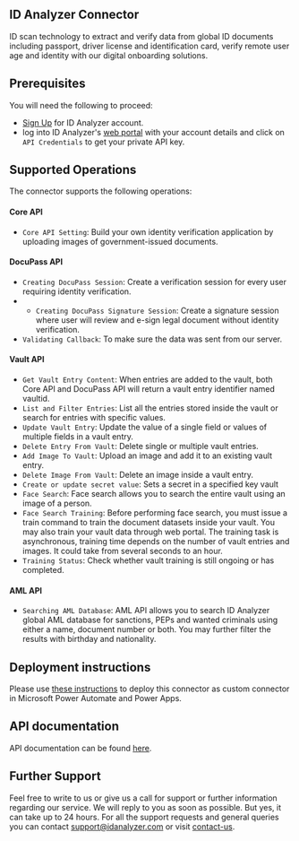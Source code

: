 ## ID Analyzer Connector
ID scan technology to extract and verify data from global ID documents including passport, driver license and identification card, verify remote user age and identity with our digital onboarding solutions.

## Prerequisites
You will need the following to proceed:

* [Sign Up](https://www.idanalyzer.com/signup.html) for ID Analyzer account.
* log into ID Analyzer's [web portal](https://portal.idanalyzer.com/) with your account details and click on ```API Credentials``` to get your private API key.

## Supported Operations
The connector supports the following operations:

#### Core API
* `Core API Setting`: Build your own identity verification application by uploading images of government-issued documents.

#### DocuPass API
* `Creating DocuPass Session`: Create a verification session for every user requiring identity verification.
* * `Creating DocuPass Signature Session`: Create a signature session where user will review and e-sign legal document without identity verification.
* `Validating Callback`: To make sure the data was sent from our server.

#### Vault API
* `Get Vault Entry Content`: When entries are added to the vault, both Core API and DocuPass API will return a vault entry identifier named vaultid.
* `List and Filter Entries`: List all the entries stored inside the vault or search for entries with specific values.
* `Update Vault Entry`: Update the value of a single field or values of multiple fields in a vault entry.
* `Delete Entry From Vault`: Delete single or multiple vault entries.
* `Add Image To Vault`: Upload an image and add it to an existing vault entry.
* `Delete Image From Vault`: Delete an image inside a vault entry.
* `Create or update secret value`: Sets a secret in a specified key vault
* `Face Search`: Face search allows you to search the entire vault using an image of a person.
* `Face Search Training`: Before performing face search, you must issue a train command to train the document datasets inside your vault. You may also train your vault data through web portal.  The training task is asynchronous, training time depends on the number of vault entries and images. It could take from several seconds to an hour.
* `Training Status`: Check whether vault training is still ongoing or has completed.

#### AML API
* `Searching AML Database`: AML API allows you to search ID Analyzer global AML database for sanctions, PEPs and wanted criminals using either a name, document number or both. You may further filter the results with birthday and nationality.

## Deployment instructions
Please use [these instructions](https://docs.microsoft.com/en-us/connectors/custom-connectors/paconn-cli) to deploy this connector as custom connector in Microsoft Power Automate and Power Apps.

## API documentation
API documentation can be found [here](https://developer.idanalyzer.com/index.html).

## Further Support
Feel free to write to us or give us a call for support or further information regarding our service. We will reply to you as soon as possible. But yes, it can take up to 24 hours. For all the support requests and general queries you can contact support@idanalyzer.com
or visit [contact-us](https://www.idanalyzer.com/contact.html).
